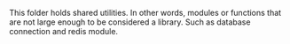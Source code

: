 This folder holds shared utilities. In other words, modules or functions that are not large enough to be considered a library. Such as database connection and redis module.
